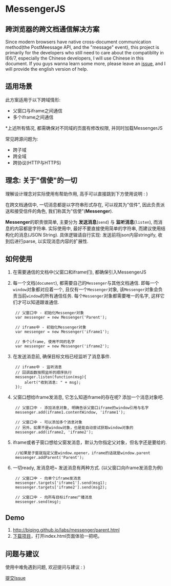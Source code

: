 # MessengerJS #

## 跨浏览器的跨文档通信解决方案 ##
Since modern browsers have native cross-document communication method(the PostMeessage API, and the "message" event), this project is primarily for the developers who still need to care about the compatiblity in IE6/7, especially the Chinese developers, I will use Chinese in this document. If you guys wanna learn some more, please leave an [issue](https://github.com/biqing/MessengerJS/issues/new), and I will provide the english version of help.

## 适用场景 ##
此方案适用于以下跨域情形:

- 父窗口与iframe之间通信
- 多个iframe之间通信

*上述所有情况, 都需确保对不同域的页面有修改权限, 并同时加载MessengerJS

常见跨源问题为:

- 跨子域
- 跨全域
- 跨协议(HTTP与HTTPS)

## 理念: 关于"信使"的一切 ##
理解设计理念对实际使用有帮助作用, 高手可以直接跳到下方使用说明 : )

在跨文档通信中, 一切消息都是以字符串形式存在, 可以视其为"信件", 因此负责派送和接受信件的角色, 我们称其为"信使"(**Messenger**).

**Messenger**的职责很简单, 主要分为 **发送消息**(`send`) 与 **监听消息**(`listen`), 而消息的内容都是字符串. 实际使用中, 最好不要直接使用简单的字符串, 而建议使用结构化的消息(JSON String). 具体逻辑请自行实现: 发送前将json内容stringify, 收到后进行parse, 以实现消息内容的扩展性.


## 如何使用 ##
1. 在需要通信的文档中(父窗口和iframe们), 都确保引入MessengerJS

2. 每一个文档(`document`), 都需要自己的`Messenger`与其他文档通信. 即每一个`window`对象都对应着一个, 且仅有一个`Messenger`对象, 该`Messenger`对象会负责当前`window`的所有通信任务. 每个`Messenger`对象都需要唯一的名字, 这样它们才可以知道跟谁通信.

		// 父窗口中 - 初始化Messenger对象
		var messenger = new Messenger('Parent');

		// iframe中 - 初始化Messenger对象
		var messenger = new Messenger('iframe1');

		// 多个iframe, 使用不同的名字
		var messenger = new Messenger('iframe2');

3. 在发送消息前, 确保目标文档已经监听了消息事件.

		// iframe中 - 监听消息
		// 回调函数按照监听的顺序执行
		messenger.listen(function(msg){
			alert("收到消息: " + msg);
		});

4. 父窗口想给iframe发消息, 它怎么知道iframe的存在呢? 添加一个消息对象吧.

		// 父窗口中 - 添加消息对象, 明确告诉父窗口iframe的window引用与名字
		messenger.add(iframe1.contentWindow, 'iframe1');

		// 父窗口中 - 可以添加多个消息对象
		// 另外，如果不是window对象，也是能自动尝试获取window对象的
		messenger.add(iframe2, 'iframe2');

5. iframe或者子窗口想给父窗发消息，默认为你指定父对象，但名字还是要给的.

        //如果是子窗就指定父是window.opener，iframe的话就是window.parent
        messenger.addParent('Parent');

6. 一切ready, 发消息吧~ 发送消息有两种方式. (以父窗口向iframe发消息为例)

		// 父窗口中 - 向单个iframe发消息
		messenger.targets['iframe1'].send(msg1);
		messenger.targets['iframe2'].send(msg2);

		// 父窗口中 - 向所有目标iframe广播消息
		messenger.send(msg);

		
## Demo ##
1. <a href="http://biqing.github.io/labs/messenger/parent.html">http://biqing.github.io/labs/messenger/parent.html</a>
2. [下载项目](https://github.com/Gaubee/MessengerJS/archive/2.1.zip)，打开index.html页面体验一把吧。

## 问题与建议 ##
使用中难免遇到问题, 欢迎提问与建议 : )

[提交Issue](https://github.com/biqing/MessengerJS/issues/new)